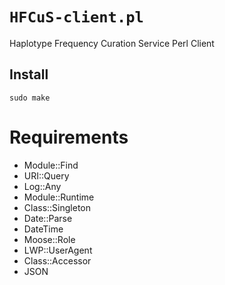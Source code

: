 # ```HFCuS-client.pl```

Haplotype Frequency Curation Service
Perl Client

## Install
```
sudo make
```

# Requirements
- Module::Find
- URI::Query
- Log::Any
- Module::Runtime
- Class::Singleton
- Date::Parse
- DateTime
- Moose::Role
- LWP::UserAgent
- Class::Accessor
- JSON
